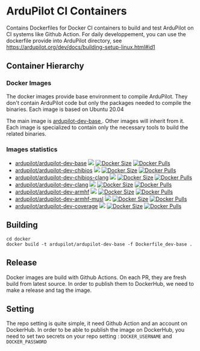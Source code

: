 # ArduPilot CI Containers

Contains Dockerfiles for Docker CI containers to build and test ArduPilot on CI systems like Github Action.
For daily developpement, you can use the dockerfile provide into ArduPilot directory, see https://ardupilot.org/dev/docs/building-setup-linux.html#id1

## Container Hierarchy

### Docker Images

The docker images provide base environment to compile ArduPilot. They don't contain ArduPilot code but only the packages needed to compile the binaries. Each image is based on Ubuntu 20.04

The main image is [ardupilot-dev-base ](Dockerfile_dev-base). Other images will inherit from it.
Each image is specialized to contain only the necessary tools to build the related binaries.

### Images statistics

- [ardupilot/ardupilot-dev-base](https://hub.docker.com/r/ardupilot/ardupilot-dev-base) [![](https://images.microbadger.com/badges/image/ardupilot/ardupilot-dev-base.svg)](http://microbadger.com/images/ardupilot/ardupilot-dev-base) [![Docker Size](https://img.shields.io/docker/image-size/ardupilot/ardupilot-dev-base/latest)](https://hub.docker.com/r/ardupilot/ardupilot-dev-base) [![Docker Pulls](https://img.shields.io/docker/pulls/ardupilot/ardupilot-dev-base.svg)](https://hub.docker.com/r/ardupilot/ardupilot-dev-base)
- [ardupilot/ardupilot-dev-chibios](https://hub.docker.com/r/ardupilot/ardupilot-dev-chibios) [![](https://images.microbadger.com/badges/image/ardupilot/ardupilot-dev-chibios.svg)](http://microbadger.com/images/ardupilot/ardupilot-dev-chibios) [![Docker Size](https://img.shields.io/docker/image-size/ardupilot/ardupilot-dev-chibios/latest)](https://hub.docker.com/r/ardupilot/ardupilot-dev-chibios) [![Docker Pulls](https://img.shields.io/docker/pulls/ardupilot/ardupilot-dev-chibios.svg)](https://hub.docker.com/r/ardupilot/ardupilot-dev-chibios)
- [ardupilot/ardupilot-dev-chibios-clang](https://hub.docker.com/r/ardupilot/ardupilot-dev-chibios-clang) [![](https://images.microbadger.com/badges/image/ardupilot/ardupilot-dev-chibios-clang.svg)](http://microbadger.com/images/ardupilot/ardupilot-dev-chibios-clang) [![Docker Size](https://img.shields.io/docker/image-size/ardupilot/ardupilot-dev-chibios-clang/latest)](https://hub.docker.com/r/ardupilot/ardupilot-dev-chibios-clang) [![Docker Pulls](https://img.shields.io/docker/pulls/ardupilot/ardupilot-dev-chibios-clang.svg)](https://hub.docker.com/r/ardupilot/ardupilot-dev-chibios-clang)
- [ardupilot/ardupilot-dev-clang](https://hub.docker.com/r/ardupilot/ardupilot-dev-clang) [![](https://images.microbadger.com/badges/image/ardupilot/ardupilot-dev-clang.svg)](http://microbadger.com/images/ardupilot/ardupilot-dev-clang) [![Docker Size](https://img.shields.io/docker/image-size/ardupilot/ardupilot-dev-clang/latest)](https://hub.docker.com/r/ardupilot/ardupilot-dev-clang) [![Docker Pulls](https://img.shields.io/docker/pulls/ardupilot/ardupilot-dev-clang.svg)](https://hub.docker.com/r/ardupilot/ardupilot-dev-clang)
- [ardupilot/ardupilot-dev-armhf](https://hub.docker.com/r/ardupilot/ardupilot-dev-armhf) [![](https://images.microbadger.com/badges/image/ardupilot/ardupilot-dev-armhf.svg)](http://microbadger.com/images/ardupilot/ardupilot-dev-armhf) [![Docker Size](https://img.shields.io/docker/image-size/ardupilot/ardupilot-dev-armhf/latest)](https://hub.docker.com/r/ardupilot/ardupilot-dev-armhf) [![Docker Pulls](https://img.shields.io/docker/pulls/ardupilot/ardupilot-dev-armhf.svg)](https://hub.docker.com/r/ardupilot/ardupilot-dev-armhf)
- [ardupilot/ardupilot-dev-armhf-musl](https://hub.docker.com/r/ardupilot/ardupilot-dev-armhf-musl) [![](https://images.microbadger.com/badges/image/ardupilot/ardupilot-dev-armhf-musl.svg)](http://microbadger.com/images/ardupilot/ardupilot-dev-armhf-musl) [![Docker Size](https://img.shields.io/docker/image-size/ardupilot/ardupilot-dev-armhf-musl/latest)](https://hub.docker.com/r/ardupilot/ardupilot-dev-armhf-musl) [![Docker Pulls](https://img.shields.io/docker/pulls/ardupilot/ardupilot-dev-armhf-musl.svg)](https://hub.docker.com/r/ardupilot/ardupilot-dev-armhf-musl)
- [ardupilot/ardupilot-dev-coverage](https://hub.docker.com/r/ardupilot/ardupilot-dev-coverage) [![](https://images.microbadger.com/badges/image/ardupilot/ardupilot-dev-coverage.svg)](http://microbadger.com/images/ardupilot/ardupilot-dev-coverage) [![Docker Size](https://img.shields.io/docker/image-size/ardupilot/ardupilot-dev-coverage/latest)](https://hub.docker.com/r/ardupilot/ardupilot-dev-coverage) [![Docker Pulls](https://img.shields.io/docker/pulls/ardupilot/ardupilot-dev-coverage.svg)](https://hub.docker.com/r/ardupilot/ardupilot-dev-coverage)


## Building

```
cd docker
docker build -t ardupilot/ardupilot-dev-base -f Dockerfile_dev-base .
```

## Release

Docker images are build with Github Actions. On each PR, they are fresh build from latest source.
In order to publish them to DockerHub, we need to make a release and tag the image.

## Setting

The repo setting is quite simple, it need Github Action and an account on DockerHub.
In order to be able to publish the image on DockerHub, you need to set two secrets on your repo setting :
`DOCKER_USERNAME` and `DOCKER_PASSWORD`

